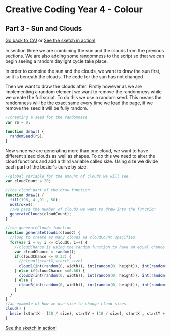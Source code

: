 # Creative Coding Year 4 - Colour
## Part 3 - Sun and Clouds

[Go back to CA!](../) or [See the sketch in action!](sketch.html)

In section three we are combining the sun and the clouds from the previous sections. We are also adding some randomness to the script so that we can begin seeing a random daylight cycle take place.

In order to combine the sun and the clouds, we want to draw the sun first, so it is beneath the clouds. The code for the sun has not changed.

Then we want to draw the clouds after. Firstly however as we are implementing a random element we want to remove the randomness while we create the full script. To do this we use a random seed. This means the randomness will be the exact same every time we load the page, if we remove the seed it will be fully random.

```javascript
//creating a seed for the randomness
var rS = 0;

function draw() {
  randomSeed(rS);
}
```

Now since we are generating more than one cloud, we want to have different sized clouds as well as shapes. To do this we need to alter the cloud functions and add a third variable called size. Using size we divide each part of the bezier's curve by size.

```javascript
//global variable for the amount of clouds we will see.
var cloudCount = 20;

//the cloud part of the draw function
function draw() {
  fill(198, 4 ,91 , 50);
  noStroke();
  //we pass the number of clouds we want to draw into the function
  generateClouds(cloudCount);
}

//the generateClouds function
function generateClouds(cloudC) {
  //loop to create as many clouds as cloudCount specifies.
  for(var i = 0; i <= cloudC; i++) {
    //cloudChance is using the random function to have an equal chance of creating any of the cloud styles we have created
    var cloudChance = random();
    if(cloudChance <= 0.33) {
      //cloud1(startX,startY,size)
      cloud1(int(random(0, width)), int(random(0, height)), int(random(2,5)));
    } else if(cloudChance <=0.66) {
      cloud2(int(random(0, width)), int(random(0, height)), int(random(2,5)));
    } else {
      cloud3(int(random(0, width)), int(random(0, height)), int(random(2,5)));
    }
  }
}
//an example of how we use size to change cloud sizes.
cloud() {
  bezier(startX - (20 / size), startY + (10 / size), startX , startY + (200 / size), startX + (60 / size), startY + (70 / size), startX + (60 / size), startY + (60 / size));
}
```

[See the sketch in action!](sketch.html)
